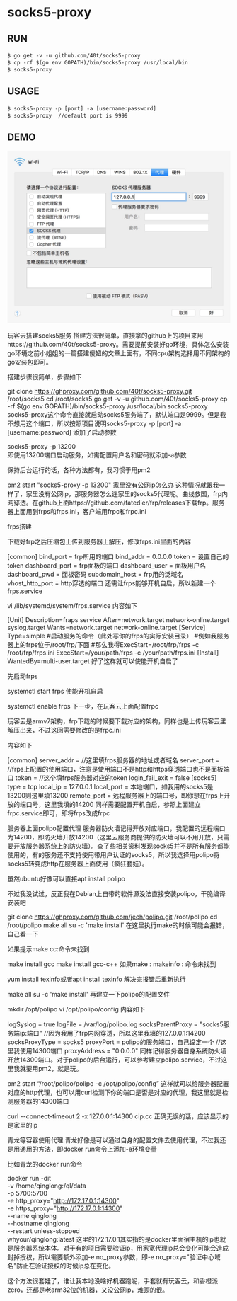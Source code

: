 # socks5-proxy

RUN
---

```
$ go get -v -u github.com/40t/socks5-proxy
$ cp -rf $(go env GOPATH)/bin/socks5-proxy /usr/local/bin
$ socks5-proxy
```

USAGE
-----

```
$ socks5-proxy -p [port] -a [username:password]
$ socks5-proxy  //default port is 9999
```

DEMO
----

![image](https://github.com/40t/socks5-proxy/raw/master/README.jpg)



玩客云搭建socks5服务
搭建方法很简单，直接拿的github上的项目来用https://github.com/40t/socks5-proxy。需要提前安装好go环境，具体怎么安装go环境之前小姐姐的一篇搭建傻妞的文章上面有，不同cpu架构选择用不同架构的go安装包即可。

搭建步骤很简单，步骤如下

git clone https://ghproxy.com/github.com/40t/socks5-proxy.git /root/socks5
cd /root/socks5
go get -v -u github.com/40t/socks5-proxy
cp -rf $(go env GOPATH)/bin/socks5-proxy /usr/local/bin
socks5-proxy   
socks5-proxy这个命令直接就启动socks5服务端了，默认端口是9999。但是我不想用这个端口，所以按照项目说明socks5-proxy -p [port] -a [username:password] 添加了启动参数

socks5-proxy -p 13200  
即使用13200端口启动服务，如需配置用户名和密码就添加-a参数

保持后台运行的话，各种方法都有，我习惯于用pm2

pm2 start "socks5-proxy -p 13200"
家里没有公网ip怎么办
这种情况就跟我一样了，家里没有公网ip，那服务器怎么连家里的socks5代理呢。曲线救国，frp内网穿透。在github上面https://github.com/fatedier/frp/releases下载frp。服务器上面用到frps和frps.ini，客户端用frpc和frpc.ini

frps搭建

下载好frp之后压缩包上传到服务器上解压，修改frps.ini里面的内容

[common]
bind_port = frp所用的端口
bind_addr = 0.0.0.0
token = 设置自己的token
dashboard_port = frp面板的端口
dashboard_user = 面板用户名
dashboard_pwd = 面板密码
subdomain_host = frp用的泛域名
vhost_http_port = http穿透的端口
还需让frps能够开机自启，所以新建一个frps.service

vi /lib/systemd/system/frps.service
内容如下

[Unit]
Description=fraps service
After=network.target network-online.target syslog.target
Wants=network.target network-online.target
[Service]
Type=simple
#启动服务的命令（此处写你的frps的实际安装目录）
#例如我服务器上的frps位于/root/frp/下面
#那么我得ExecStart=/root/frp/frps -c /root/frp/frps.ini
ExecStart=/your/path/frps -c /your/path/frps.ini
[Install]
WantedBy=multi-user.target
好了这样就可以使能开机自启了

先启动frps

systemctl start frps
使能开机自启

systemctl enable frps
下一步，在玩客云上面配置frpc

玩客云是armv7架构，frp下载的时候要下载对应的架构，同样也是上传玩客云里解压出来，不过这回需要修改的是frpc.ini

内容如下

[common]
server_addr = //这里填frps服务器的地址或者域名
server_port = //frps上配置的使用端口，注意是使用端口不是http和https穿透端口也不是面板端口
token = //这个填frps服务器对应的token
login_fail_exit = false
[socks5]
type = tcp
local_ip = 127.0.0.1
local_port = 本地端口，如我用的socks5是13200则这里填13200
remote_port = 远程服务器上的端口号，即你想在frps上开放的端口号，这里我填的14200
同样需要配置开机自启，参照上面建立frpc.service即可，即将frps改成frpc

服务器上面polipo配置代理
服务器防火墙记得开放对应端口，我配置的远程端口为14200，即防火墙开放14200（这里云服务商提供的防火墙可以不用开放，只需要开放服务器系统上的防火墙）。查了些相关资料发现socks5并不是所有服务都能使用的，有的服务还不支持使用带用户认证的socks5，所以我选择用polipo将socks5转变成http在服务器上面使用（疯狂套娃）。

虽然ubuntu好像可以直接apt install polipo

不过我没试过，反正我在Debian上自带的软件源没法直接安装polipo，干脆编译安装吧

git clone https://ghproxy.com/github.com/jech/polipo.git /root/polipo
cd /root/polipo
make all
su -c 'make install'
在这里执行make的时候可能会报错，自己看一下

如果提示make cc:命令未找到

make install gcc 
make install gcc-c++
如果make : makeinfo : 命令未找到

yum install texinfo或者apt install texinfo
解决完报错后重新执行

make all
su -c 'make install'
再建立一下polipo的配置文件

mkdir /opt/polipo
vi /opt/polipo/config
内容如下

logSyslog = true
logFile = /var/log/polipo.log
socksParentProxy = "socks5服务端ip:端口"       //因为我用了frp内网穿透，所以这里我填的127.0.0.1:14200
socksProxyType = socks5
proxyPort = polipo的服务端口，自己设定一个     //这里我使用14300端口
proxyAddress = "0.0.0.0"
同样记得服务器自身系统防火墙开放14300端口。对于polipo的后台运行，可以参考建立polipo.service，不过这里我就要用pm2，就是玩。

pm2 start “/root/polipo/polipo -c /opt/polipo/config”
这样就可以给服务器配置对应的http代理，也可以用curl检测下你的端口是否是对应的代理，我这里就是检测服务器的14300端口

curl --connect-timeout 2 -x 127.0.0.1:14300 cip.cc
正确无误的话，应该显示的是家里的ip

青龙等容器使用代理
青龙好像是可以通过自身的配置文件去使用代理，不过我还是用通用的方法，即docker run命令上添加-e环境变量

比如青龙的docker run命令

docker run -dit \
  -v /home/qinglong:/ql/data \
  -p 5700:5700 \
  -e http_proxy="http://172.17.0.1:14300" \
  -e https_proxy="http://172.17.0.1:14300" \
  --name qinglong \
  --hostname qinglong \
  --restart unless-stopped \
  whyour/qinglong:latest
这里的172.17.0.1其实指的是docker里面宿主机的ip也就是服务器系统本体。对于有的项目需要验证ip，用家宽代理ip总会变化可能会造成封掉授权，所以需要额外添加-e no_proxy参数，即-e no_proxy="验证中心域名"防止在验证授权的时候ip总在变化。

这个方法很套娃了，谁让我本地没啥好机器跑呢，手套就有玩客云，和香橙派zero，还都是老arm32位的机器，又没公网ip，难顶的很。
